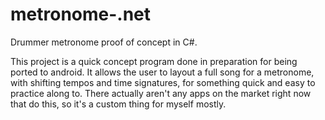 metronome-.net
==============

Drummer metronome proof of concept in C#.

This project is a quick concept program done in preparation for being ported to android. It allows the user to layout a full song for a metronome, with shifting tempos and time signatures, for something quick and easy to practice along to. There actually aren't any apps on the market right now that do this, so it's a custom thing for myself mostly.
